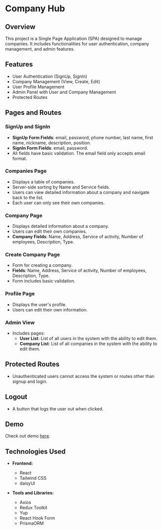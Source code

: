 # Company Hub

## Overview

This project is a Single Page Application (SPA) designed to manage companies. It includes functionalities for user authentication, company management, and admin features.

## Features

- User Authentication (SignUp, SignIn)
- Company Management (View, Create, Edit)
- User Profile Management
- Admin Panel with User and Company Management
- Protected Routes

## Pages and Routes

### SignUp and SignIn

- **SignUp Form Fields**: email, password, phone number, last name, first name, nickname, description, position.
- **SignIn Form Fields**: email, password.
- All fields have basic validation. The email field only accepts email format.

### Companies Page

- Displays a table of companies.
- Server-side sorting by Name and Service fields.
- Users can view detailed information about a company and navigate back to the list.
- Each user can only see their own companies.

### Company Page

- Displays detailed information about a company.
- Users can edit their own companies.
- **Company Fields**: Name, Address, Service of activity, Number of employees, Description, Type.

### Create Company Page
- Form for creating a company.
- **Fields**: Name, Address, Service of activity, Number of employees, Description, Type.
- Form includes basic validation.

### Profile Page

- Displays the user's profile.
- Users can edit their own information.

### Admin View

- Includes  pages:
  - **User List**: List of all users in the system with the ability to edit them.
  - **Company List**: List of all companies in the system with the ability to edit them.

## Protected Routes

- Unauthenticated users cannot access the system or routes other than signup and login.

## Logout

- A button that logs the user out when clicked.

## Demo

Check out  demo [here](https://company-hub.onrender.com/).


## Technologies Used

- **Frontend:**
  - React
  - Tailwind CSS
  - daisyUI

- **Tools and Libraries:**
  - Axios
  - Redux Toolkit
  - Yup
  - React Hook Form
  - PrismaORM
